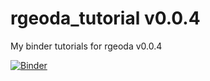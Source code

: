 # rgeoda_tutorial v0.0.4
My binder tutorials for rgeoda v0.0.4

[![Binder](https://mybinder.org/badge_logo.svg)](https://mybinder.org/v2/gh/lixun910/rgeoda_tutorial/v0.0.4)
